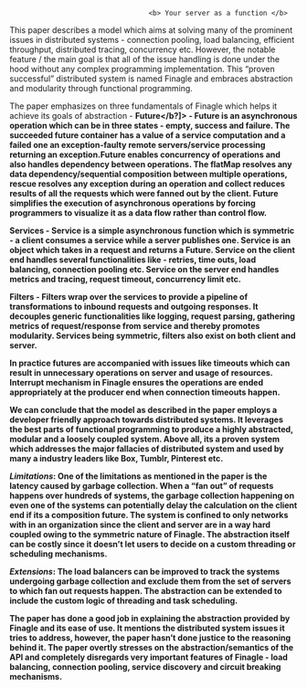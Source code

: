                                      <b> Your server as a function </b>

This paper describes a model which aims at solving many of the prominent issues in distributed systems - connection pooling, load balancing, efficient throughput, distributed tracing, concurrency etc. However, the notable feature / the main goal is that all of the issue handling is done under the hood without any complex programming implementation. This “proven successful” distributed system is named Finagle and embraces abstraction and modularity through functional programming.

The paper emphasizes on three fundamentals of Finagle which helps it achieve its goals of abstraction -
<b>Future</b?]> - Future is an asynchronous operation which can be in three states - empty, success and failure. The succeeded future container has a value of a service computation and a failed one an exception-faulty remote servers/service processing returning an exception.Future enables concurrency of operations and also handles dependency between operations. The flatMap resolves any data dependency/sequential composition between multiple operations, rescue resolves any exception during an operation and collect reduces results of all the requests which were fanned out by the client. Future simplifies the execution of asynchronous operations by forcing programmers to visualize it as a data flow rather than control flow. 

<b>Services</b> - Service is a simple asynchronous function which is symmetric - a client consumes a service while a server publishes one. Service is an object which takes in a request and returns a Future. Service on the client end handles several functionalities like - retries, time outs, load balancing, connection pooling etc. Service on the server end handles metrics and tracing, request timeout, concurrency limit etc.

<b>Filters</b> - Filters wrap over the services to provide a pipeline of transformations to inbound requests and outgoing responses. It decouples generic functionalities like logging, request parsing, gathering metrics of request/response from service and thereby promotes modularity. Services being symmetric, filters also exist on both client and server.

In practice futures are accompanied with issues like timeouts which can result in unnecessary operations on server and usage of resources. Interrupt mechanism in Finagle ensures the operations are ended appropriately at the producer end when connection timeouts happen. 

We can conclude that the model as described in the paper employs a developer friendly approach towards distributed systems. It leverages the best parts of functional programming to produce a highly abstracted, modular and a loosely coupled system. Above all, its a proven system which addresses the major fallacies of distributed system and used by many a industry leaders like Box, Tumblr, Pinterest etc.

<i>Limitations</i>: One of the limitations as mentioned in the paper is the latency caused by garbage collection. When a “fan out” of requests happens over hundreds of systems, the garbage collection happening on even one of the systems can potentially delay the calculation on the client end if its a composition future. The system is confined to only networks with in an organization since the client and server are in a way hard coupled owing to the symmetric nature of Finagle. The abstraction itself can be costly since it doesn’t let users to decide on a custom threading or scheduling mechanisms.

<i>Extensions</i>: The load balancers can be improved to track the systems undergoing garbage collection and exclude them from the set of servers to which fan out requests happen. The abstraction can be extended to include the custom logic of threading and task scheduling.

The paper has done a good job in explaining the abstraction provided by Finagle and its ease of use. It mentions the distributed system issues it tries to address, however, the paper hasn’t done justice to the reasoning behind it. The paper overtly stresses on the abstraction/semantics of the API and completely disregards very important features of Finagle - load balancing, connection pooling, service discovery and circuit breaking mechanisms.

